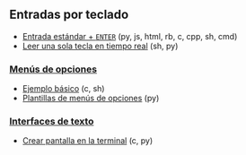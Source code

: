 ## Entradas por teclado
- [Entrada estándar + `ENTER`](https://github.com/mondeja/fullstack/tree/master/backend/src/002-stdin/enter) (py, js, html, rb, c, cpp, sh, cmd)
- [Leer una sola tecla en tiempo real](https://github.com/mondeja/fullstack/tree/master/backend/src/002-stdin/key) (sh, py)

### [Menús de opciones](https://github.com/mondeja/fullstack/tree/master/backend/src/002-stdin/options_menu)
- [Ejemplo básico](https://github.com/mondeja/fullstack/tree/master/backend/src/002-stdin/options_menu/basic) (c, sh)
- [Plantillas de menús de opciones](https://github.com/mondeja/fullstack/tree/master/backend/src/002-stdin/options_menu/templates) (py)

### [Interfaces de texto](https://github.com/mondeja/fullstack/tree/master/backend/src/002-stdin/tuis)
- [Crear pantalla en la terminal](https://github.com/mondeja/fullstack/tree/master/backend/src/002-stdin/tuis/001-hola_terminal) (c, py)

